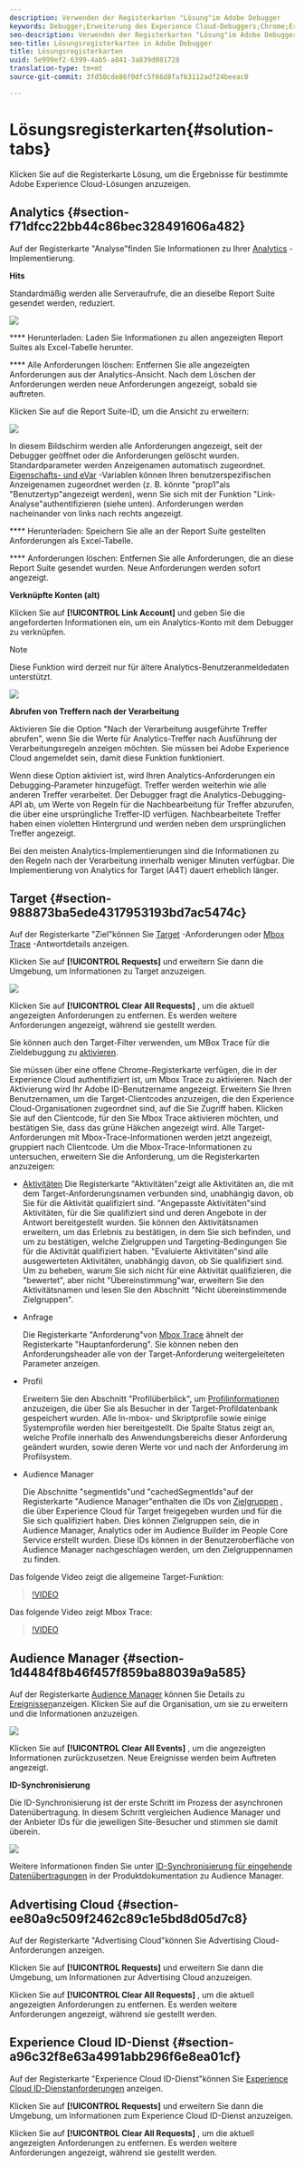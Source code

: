 ```yaml
---
description: Verwenden der Registerkarten "Lösung"im Adobe Debugger
keywords: Debugger;Erweiterung des Experience Cloud-Debuggers;Chrome;Erweiterung;Zusammenfassung;clear;Anforderungen;Lösungen;Lösung;Informationen;Analyse;Ziel;Zielgruppen-Manager;Medienoptimierung;AMO;ID-Dienst
seo-description: Verwenden der Registerkarten "Lösung"im Adobe Debugger
seo-title: Lösungsregisterkarten in Adobe Debugger
title: Lösungsregisterkarten
uuid: 5e999ef2-6399-4ab5-a841-3a839d081728
translation-type: tm+mt
source-git-commit: 3fd50cde86f0dfc5f66d8faf63112adf24beeac0

---
```



# Lösungsregisterkarten{#solution-tabs}

Klicken Sie auf die Registerkarte Lösung, um die Ergebnisse für bestimmte Adobe Experience Cloud-Lösungen anzuzeigen.

## Analytics {#section-f71dfcc22bb44c86bec328491606a482}

Auf der Registerkarte "Analyse"finden Sie Informationen zu Ihrer [Analytics](https://experiencecloud.adobe.com/resources/help/en_US/reference/) -Implementierung.

**Hits**

Standardmäßig werden alle Serveraufrufe, die an dieselbe Report Suite gesendet werden, reduziert.

![](assets/analytics-hits.jpg)

**** Herunterladen: Laden Sie Informationen zu allen angezeigten Report Suites als Excel-Tabelle herunter.

**** Alle Anforderungen löschen: Entfernen Sie alle angezeigten Anforderungen aus der Analytics-Ansicht. Nach dem Löschen der Anforderungen werden neue Anforderungen angezeigt, sobald sie auftreten.

Klicken Sie auf die Report Suite-ID, um die Ansicht zu erweitern:

![](assets/analytics-hits-expand.jpg)

In diesem Bildschirm werden alle Anforderungen angezeigt, seit der Debugger geöffnet oder die Anforderungen gelöscht wurden. Standardparameter werden Anzeigenamen automatisch zugeordnet. [Eigenschafts- und eVar](https://experiencecloud.adobe.com/resources/help/en_US/sc/implement/props_eVars.html) -Variablen können Ihren benutzerspezifischen Anzeigenamen zugeordnet werden (z. B. könnte "prop1"als "Benutzertyp"angezeigt werden), wenn Sie sich mit der Funktion "Link-Analyse"authentifizieren (siehe unten). Anforderungen werden nacheinander von links nach rechts angezeigt.

**** Herunterladen: Speichern Sie alle an der Report Suite gestellten Anforderungen als Excel-Tabelle.

**** Anforderungen löschen: Entfernen Sie alle Anforderungen, die an diese Report Suite gesendet wurden. Neue Anforderungen werden sofort angezeigt.

**Verknüpfte Konten (alt)**

Klicken Sie auf **[!UICONTROL Link Account]** und geben Sie die angeforderten Informationen ein, um ein Analytics-Konto mit dem Debugger zu verknüpfen.

>[!NOTE]
>
>Diese Funktion wird derzeit nur für ältere Analytics-Benutzeranmeldedaten unterstützt.

![](assets/analytics-link-account.jpg)

**Abrufen von Treffern nach der Verarbeitung**

Aktivieren Sie die Option "Nach der Verarbeitung ausgeführte Treffer abrufen", wenn Sie die Werte für Analytics-Treffer nach Ausführung der Verarbeitungsregeln anzeigen möchten. Sie müssen bei Adobe Experience Cloud angemeldet sein, damit diese Funktion funktioniert.

Wenn diese Option aktiviert ist, wird Ihren Analytics-Anforderungen ein Debugging-Parameter hinzugefügt. Treffer werden weiterhin wie alle anderen Treffer verarbeitet. Der Debugger fragt die Analytics-Debugging-API ab, um Werte von Regeln für die Nachbearbeitung für Treffer abzurufen, die über eine ursprüngliche Treffer-ID verfügen. Nachbearbeitete Treffer haben einen violetten Hintergrund und werden neben dem ursprünglichen Treffer angezeigt.

Bei den meisten Analytics-Implementierungen sind die Informationen zu den Regeln nach der Verarbeitung innerhalb weniger Minuten verfügbar. Die Implementierung von Analytics for Target (A4T) dauert erheblich länger.

## Target {#section-988873ba5ede4317953193bd7ac5474c}

Auf der Registerkarte "Ziel"können Sie [Target](https://docs.adobe.com/content/help/en/target/using/target-home.html) -Anforderungen oder [Mbox Trace](https://docs.adobe.com/content/help/en/target/using/activities/troubleshoot-activities/content-trouble.html) -Antwortdetails anzeigen.

Klicken Sie auf **[!UICONTROL Requests]** und erweitern Sie dann die Umgebung, um Informationen zu Target anzuzeigen.

![](assets/target-requests.jpg)

Klicken Sie auf **[!UICONTROL Clear All Requests]** , um die aktuell angezeigten Anforderungen zu entfernen. Es werden weitere Anforderungen angezeigt, während sie gestellt werden.

Sie können auch den Target-Filter verwenden, um MBox Trace für die Zieldebuggung zu [aktivieren](https://docs.adobe.com/content/help/en/target/using/activities/troubleshoot-activities/content-trouble.html).

Sie müssen über eine offene Chrome-Registerkarte verfügen, die in der Experience Cloud authentifiziert ist, um Mbox Trace zu aktivieren. Nach der Aktivierung wird Ihr Adobe ID-Benutzername angezeigt. Erweitern Sie Ihren Benutzernamen, um die Target-Clientcodes anzuzeigen, die den Experience Cloud-Organisationen zugeordnet sind, auf die Sie Zugriff haben. Klicken Sie auf den Clientcode, für den Sie Mbox Trace aktivieren möchten, und bestätigen Sie, dass das grüne Häkchen angezeigt wird. Alle Target-Anforderungen mit Mbox-Trace-Informationen werden jetzt angezeigt, gruppiert nach Clientcode. Um die Mbox-Trace-Informationen zu untersuchen, erweitern Sie die Anforderung, um die Registerkarten anzuzeigen:

* [Aktivitäten](https://docs.adobe.com/content/help/en/target/using/activities/activities.html) Die Registerkarte "Aktivitäten"zeigt alle Aktivitäten an, die mit dem Target-Anforderungsnamen verbunden sind, unabhängig davon, ob Sie für die Aktivität qualifiziert sind. "Angepasste Aktivitäten"sind Aktivitäten, für die Sie qualifiziert sind und deren Angebote in der Antwort bereitgestellt wurden. Sie können den Aktivitätsnamen erweitern, um das Erlebnis zu bestätigen, in dem Sie sich befinden, und um zu bestätigen, welche Zielgruppen und Targeting-Bedingungen Sie für die Aktivität qualifiziert haben. "Evaluierte Aktivitäten"sind alle ausgewerteten Aktivitäten, unabhängig davon, ob Sie qualifiziert sind. Um zu beheben, warum Sie sich nicht für eine Aktivität qualifizieren, die "bewertet", aber nicht "Übereinstimmung"war, erweitern Sie den Aktivitätsnamen und lesen Sie den Abschnitt "Nicht übereinstimmende Zielgruppen".

* Anfrage

   Die Registerkarte "Anforderung"von [Mbox Trace](https://docs.adobe.com/content/help/en/target/using/activities/troubleshoot-activities/content-trouble.html) ähnelt der Registerkarte "Hauptanforderung". Sie können neben den Anforderungsheader alle von der Target-Anforderung weitergeleiteten Parameter anzeigen.
* Profil

   Erweitern Sie den Abschnitt "Profilüberblick", um [Profilinformationen](https://docs.adobe.com/content/help/en/target/using/audiences/visitor-profiles/variables-profiles-parameters-methods.html) anzuzeigen, die über Sie als Besucher in der Target-Profildatenbank gespeichert wurden. Alle In-mbox- und Skriptprofile sowie einige Systemprofile werden hier bereitgestellt. Die Spalte Status zeigt an, welche Profile innerhalb des Anwendungsbereichs dieser Anforderung geändert wurden, sowie deren Werte vor und nach der Anforderung im Profilsystem.
* Audience Manager

   Die Abschnitte "segmentIds"und "cachedSegmentIds"auf der Registerkarte "Audience Manager"enthalten die IDs von [Zielgruppen](https://docs.adobe.com/content/help/en/target/using/audiences/target.html) , die über Experience Cloud für Target freigegeben wurden und für die Sie sich qualifiziert haben. Dies können Zielgruppen sein, die in Audience Manager, Analytics oder im Audience Builder im People Core Service erstellt wurden. Diese IDs können in der Benutzeroberfläche von Audience Manager nachgeschlagen werden, um den Zielgruppennamen zu finden.

Das folgende Video zeigt die allgemeine Target-Funktion:

>[!VIDEO](https://video.tv.adobe.com/v/23115t2/?captions=ger)

Das folgende Video zeigt Mbox Trace:

>[!VIDEO](https://video.tv.adobe.com/v/23113t2/?captions=ger)

## Audience Manager {#section-1d4484f8b46f457f859ba88039a9a585}

Auf der Registerkarte [Audience Manager](https://experiencecloud.adobe.com/resources/help/en_US/aam/) können Sie Details zu [Ereignissen](https://experiencecloud.adobe.com/resources/help/en_US/aam/dcs-event-calls.html)anzeigen. Klicken Sie auf die Organisation, um sie zu erweitern und die Informationen anzuzeigen.

![](assets/audience-manager.jpg)

Klicken Sie auf **[!UICONTROL Clear All Events]** , um die angezeigten Informationen zurückzusetzen. Neue Ereignisse werden beim Auftreten angezeigt.

**ID-Synchronisierung**

Die ID-Synchronisierung ist der erste Schritt im Prozess der asynchronen Datenübertragung. In diesem Schritt vergleichen Audience Manager und der Anbieter IDs für die jeweiligen Site-Besucher und stimmen sie damit überein.

![](assets/aam-idsync.jpg)

Weitere Informationen finden Sie unter [ID-Synchronisierung für eingehende Datenübertragungen](https://experiencecloud.adobe.com/resources/help/en_US/aam/c_id_sync_in.html) in der Produktdokumentation zu Audience Manager.

## Advertising Cloud {#section-ee80a9c509f2462c89c1e5bd8d05d7c8}

Auf der Registerkarte "Advertising Cloud"können Sie Advertising Cloud-Anforderungen anzeigen.

Klicken Sie auf **[!UICONTROL Requests]** und erweitern Sie dann die Umgebung, um Informationen zur Advertising Cloud anzuzeigen.

Klicken Sie auf **[!UICONTROL Clear All Requests]** , um die aktuell angezeigten Anforderungen zu entfernen. Es werden weitere Anforderungen angezeigt, während sie gestellt werden.

## Experience Cloud ID-Dienst {#section-a96c32f8e63a4991abb296f6e8ea01cf}

Auf der Registerkarte "Experience Cloud ID-Dienst"können Sie [Experience Cloud ID-Dienstanforderungen](https://experiencecloud.adobe.com/resources/help/en_US/mcvid/) anzeigen.

Klicken Sie auf **[!UICONTROL Requests]** und erweitern Sie dann die Umgebung, um Informationen zum Experience Cloud ID-Dienst anzuzeigen.

Klicken Sie auf **[!UICONTROL Clear All Requests]** , um die aktuell angezeigten Anforderungen zu entfernen. Es werden weitere Anforderungen angezeigt, während sie gestellt werden.
